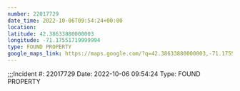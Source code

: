 ```yaml
---
number: 22017729
date_time: 2022-10-06T09:54:24+00:00
location: 
latitude: 42.38633880000003
longitude: -71.17551719999994
type: FOUND PROPERTY
google_maps_link: https://maps.google.com/?q=42.38633880000003,-71.17551719999994
---
```


;;;Incident #: 22017729  Date: 2022-10-06 09:54:24   Type: FOUND PROPERTY

